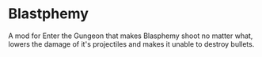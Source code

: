# Blastphemy
 A mod for Enter the Gungeon that makes Blasphemy shoot no matter what, lowers the damage of it's projectiles and makes it unable to destroy bullets.
